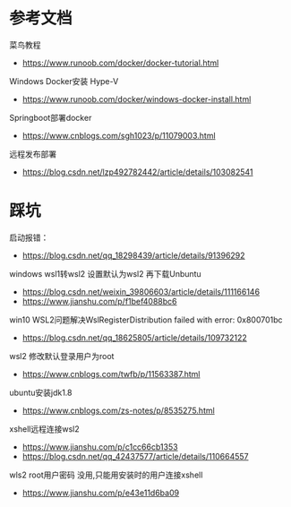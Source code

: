 # 参考文档
菜鸟教程
- https://www.runoob.com/docker/docker-tutorial.html

Windows Docker安装 Hype-V
- https://www.runoob.com/docker/windows-docker-install.html

Springboot部署docker
- https://www.cnblogs.com/sgh1023/p/11079003.html

远程发布部署
- https://blog.csdn.net/lzp492782442/article/details/103082541


# 踩坑
启动报错：
- https://blog.csdn.net/qq_18298439/article/details/91396292

windows wsl1转wsl2 设置默认为wsl2 再下载Unbuntu
- https://blog.csdn.net/weixin_39806603/article/details/111166146
- https://www.jianshu.com/p/f1bef4088bc6

win10 WSL2问题解决WslRegisterDistribution failed with error: 0x800701bc
- https://blog.csdn.net/qq_18625805/article/details/109732122

wsl2 修改默认登录用户为root
- https://www.cnblogs.com/twfb/p/11563387.html

ubuntu安装jdk1.8
- https://www.cnblogs.com/zs-notes/p/8535275.html

xshell远程连接wsl2
- https://www.jianshu.com/p/c1cc66cb1353
- https://blog.csdn.net/qq_42437577/article/details/110664557

wls2 root用户密码 没用,只能用安装时的用户连接xshell
- https://www.jianshu.com/p/e43e11d6ba09